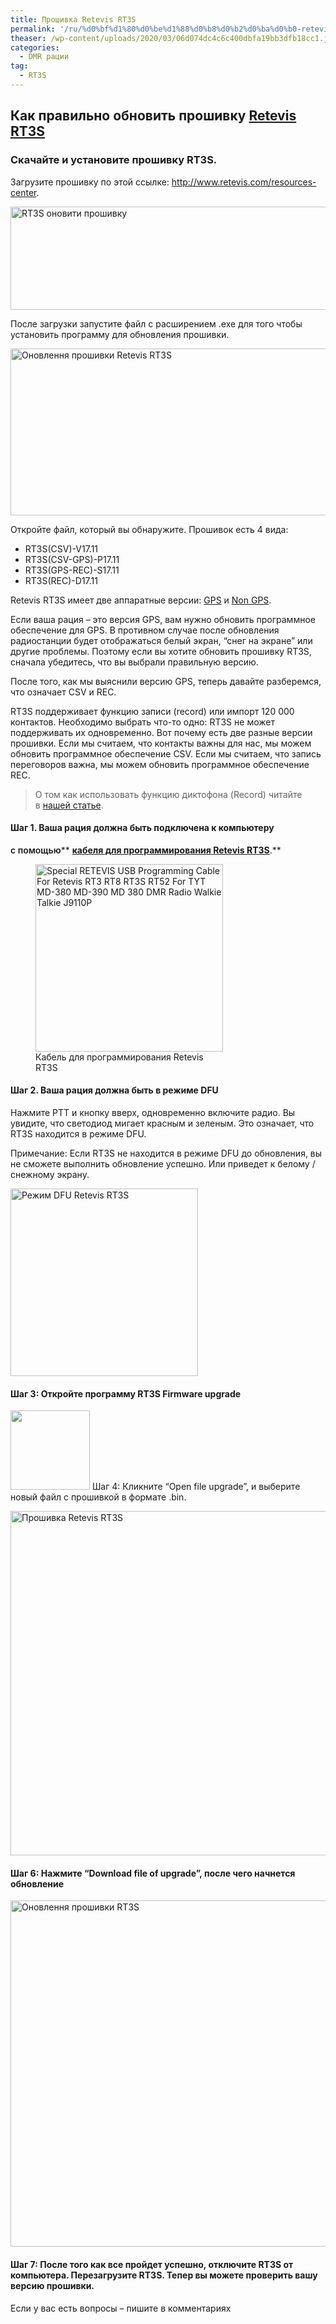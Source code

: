 ```yaml
---
title: Прошивка Retevis RT3S
permalink: '/ru/%d0%bf%d1%80%d0%be%d1%88%d0%b8%d0%b2%d0%ba%d0%b0-retevis-rt3s/'
theaser: /wp-content/uploads/2020/03/06d074dc4c6c400dbfa19bb3dfb18cc1.jpg
categories:
  - DMR рации
tag:
  - RT3S
---
```

## Как правильно обновить прошивку [Retevis RT3S](https://retevis.com.ua/shop/retevis-rt3s/)



### Скачайте и установите прошивку RT3S.

Загрузите прошивку по этой ссылке: <http://www.retevis.com/resources-center>.

<img loading="lazy" class="aligncenter wp-image-622 size-full" src="https://retevis.com.ua/wp-content/uploads/2020/03/6369301281590997744645293.jpg" alt="RT3S оновити прошивку" width="600" height="165" srcset="https://retevis.com.ua/wp-content/uploads/2020/03/6369301281590997744645293.jpg 600w, https://retevis.com.ua/wp-content/uploads/2020/03/6369301281590997744645293-300x83.jpg 300w" sizes="(max-width: 600px) 100vw, 600px" /> 

После загрузки запустите файл с расширением .exe для того чтобы установить программу для обновления прошивки.

<img loading="lazy" class="aligncenter wp-image-624 size-full" src="https://retevis.com.ua/wp-content/uploads/2020/03/6369301368669341423226265-1.jpg" alt="Оновлення прошивки Retevis RT3S" width="596" height="267" srcset="https://retevis.com.ua/wp-content/uploads/2020/03/6369301368669341423226265-1.jpg 596w, https://retevis.com.ua/wp-content/uploads/2020/03/6369301368669341423226265-1-300x134.jpg 300w" sizes="(max-width: 596px) 100vw, 596px" /> 

Откройте файл, который вы обнаружите. Прошивок есть 4 вида:

  * RT3S(CSV)-V17.11
  * RT3S(CSV-GPS)-P17.11
  * RT3S(GPS-REC)-S17.11
  * RT3S(REC)-D17.11

Retevis RT3S имеет две аппаратные версии: [GPS](https://retevis.com.ua/shop/retevis-rt3s-dmr/) и [Non GPS](https://retevis.com.ua/shop/retevis-rt3s/).

Если ваша рация &#8211; это версия GPS, вам нужно обновить программное обеспечение для GPS. В противном случае после обновления радиостанции будет отображаться белый экран, &#8220;снег на экране&#8221; или другие проблемы. Поэтому если вы хотите обновить прошивку RT3S, сначала убедитесь, что вы выбрали правильную версию.

После того, как мы выяснили версию GPS, теперь давайте разберемся, что означает CSV и REC.

RT3S поддерживает функцию записи (record) или импорт 120 000 контактов. Необходимо выбрать что-то одно: RT3S не может поддерживать их одновременно. Вот почему есть две разные версии прошивки. Если мы считаем, что контакты важны для нас, мы можем обновить программное обеспечение CSV. Если мы считаем, что запись переговоров важна, мы можем обновить программное обеспечение REC.

> О том как использовать функцию диктофона (Record) читайте в [нашей статье](https://retevis.com.ua/rt3s-%d1%8f%d0%ba-%d0%b7%d0%b0%d0%bf%d0%b8%d1%81%d0%b0%d1%82%d0%b8-%d0%bf%d0%b5%d1%80%d0%b5%d0%b3%d0%be%d0%b2%d0%be%d1%80%d0%b8/).

#### Шаг 1. Ваша рация должна быть подключена к компьютеру 
<span style="font-weight: 600;">c помощью</span>** **<a style="font-weight: bold;" href="https://retevis.com.ua/shop/%d0%ba%d0%b0%d0%b1%d0%b5%d0%bb%d1%8c-%d0%b4%d0%bb%d1%8f-%d0%bf%d1%80%d0%be%d0%b3%d1%80%d0%b0%d0%bc%d1%83%d0%b2%d0%b0%d0%bd%d0%bd%d1%8f-dmr/">кабеля для программирования</a><a style="font-weight: bold;" href="https://retevis.com.ua/shop/%d0%ba%d0%b0%d0%b1%d0%b5%d0%bb%d1%8c-%d0%b4%d0%bb%d1%8f-%d0%bf%d1%80%d0%be%d0%b3%d1%80%d0%b0%d0%bc%d1%83%d0%b2%d0%b0%d0%bd%d0%bd%d1%8f-dmr/"> Retevis RT3S</a>**.**

<figure id="attachment_285" aria-describedby="caption-attachment-285" style="width: 300px" class="wp-caption aligncenter"><img loading="lazy" class="size-medium wp-image-285" src="https://ae01.alicdn.com/kf/HTB1jSnfNwHqK1RjSZFkq6x.WFXav/Special-RETEVIS-USB-Programming-Cable-For-Retevis-RT3-RT8-RT3S-RT52-For-TYT-MD-380-MD.jpg_350x350.jpg" alt="Special RETEVIS USB Programming Cable For Retevis RT3 RT8 RT3S RT52 For TYT MD-380 MD-390 MD 380 DMR Radio Walkie Talkie J9110P" width="300" height="300" /><figcaption id="caption-attachment-285" class="wp-caption-text">Кабель для программирования Retevis RT3S</figcaption></figure>

#### Шаг 2. Ваша рация должна быть в режиме DFU

Нажмите PTT и кнопку вверх, одновременно включите радио. Вы увидите, что светодиод мигает красным и зеленым. Это означает, что RT3S находится в режиме DFU.

Примечание: Если RT3S не находится в режиме DFU до обновления, вы не сможете выполнить обновление успешно. Или приведет к белому / снежному экрану.

<img loading="lazy" class="size-medium wp-image-625 aligncenter" src="https://retevis.com.ua/wp-content/uploads/2020/03/6369301442956275967817106-300x300.jpg" alt="Режим DFU Retevis RT3S" width="300" height="300" srcset="https://retevis.com.ua/wp-content/uploads/2020/03/6369301442956275967817106-300x300.jpg 300w, https://retevis.com.ua/wp-content/uploads/2020/03/6369301442956275967817106-150x150.jpg 150w, https://retevis.com.ua/wp-content/uploads/2020/03/6369301442956275967817106-100x100.jpg 100w, https://retevis.com.ua/wp-content/uploads/2020/03/6369301442956275967817106.jpg 600w" sizes="(max-width: 300px) 100vw, 300px" /> 

#### Шаг 3: Откройте программу RT3S Firmware upgrade

<img loading="lazy" class="size-full wp-image-626 aligncenter" src="https://retevis.com.ua/wp-content/uploads/2020/03/6369301444892971429203851.jpg" alt="" width="127" height="127" srcset="https://retevis.com.ua/wp-content/uploads/2020/03/6369301444892971429203851.jpg 127w, https://retevis.com.ua/wp-content/uploads/2020/03/6369301444892971429203851-100x100.jpg 100w" sizes="(max-width: 127px) 100vw, 127px" /> Шаг 4: Кликните &#8220;Open file upgrade&#8221;, и выберите новый файл с прошивкой в формате .bin.

<img loading="lazy" class="aligncenter wp-image-627 size-full" src="https://retevis.com.ua/wp-content/uploads/2020/03/6369301454166667365505625.jpg" alt="Прошивка Retevis RT3S" width="562" height="551" srcset="https://retevis.com.ua/wp-content/uploads/2020/03/6369301454166667365505625.jpg 562w, https://retevis.com.ua/wp-content/uploads/2020/03/6369301454166667365505625-300x294.jpg 300w" sizes="(max-width: 562px) 100vw, 562px" /> 

#### Шаг 6: Нажмите &#8220;Download file of upgrade&#8221;, после чего начнется обновление

<img loading="lazy" class="aligncenter wp-image-628 size-full" src="https://retevis.com.ua/wp-content/uploads/2020/03/6369301456327980826303154.jpg" alt="Оновлення прошивки RT3S" width="560" height="554" srcset="https://retevis.com.ua/wp-content/uploads/2020/03/6369301456327980826303154.jpg 560w, https://retevis.com.ua/wp-content/uploads/2020/03/6369301456327980826303154-300x297.jpg 300w, https://retevis.com.ua/wp-content/uploads/2020/03/6369301456327980826303154-100x100.jpg 100w" sizes="(max-width: 560px) 100vw, 560px" /> 

#### Шаг 7: После того как все пройдет успешно, отключите RT3S от компьютера. Перезагрузите RT3S. Тепер вы можете проверить вашу версию прошивки.

Если у вас есть вопросы &#8211; пишите в комментариях

